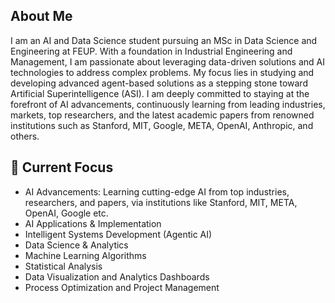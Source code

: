 ## About Me
I am an AI and Data Science student pursuing an MSc in Data Science and Engineering at FEUP. With a foundation in Industrial Engineering and Management, I am passionate about leveraging data-driven solutions and AI technologies to address complex problems. My focus lies in studying and developing advanced agent-based solutions as a stepping stone toward Artificial Superintelligence (ASI). I am deeply committed to staying at the forefront of AI advancements, continuously learning from leading industries, markets, top researchers, and the latest academic papers from renowned institutions such as Stanford, MIT, Google, META, OpenAI, Anthropic, and others.

## 🔭 Current Focus
- AI Advancements: Learning cutting-edge AI from top industries, researchers, and papers, via institutions like Stanford, MIT, META, OpenAI, Google etc.
- AI Applications & Implementation
- Intelligent Systems Development (Agentic AI)
- Data Science & Analytics
- Machine Learning Algorithms
- Statistical Analysis
- Data Visualization and Analytics Dashboards
- Process Optimization and Project Management

<!---
joao-viterbo-vieira/joao-viterbo-vieira is a ✨ special ✨ repository because its `README.md` (this file) appears on your GitHub profile.
You can click the Preview link to take a look at your changes.
--->
